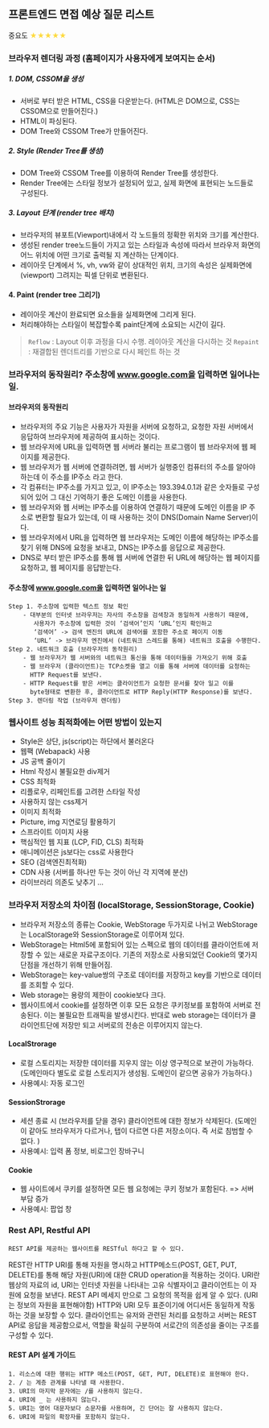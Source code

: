 ## 프론트엔드 면접 예상 질문 리스트

중요도 <span style="color:#FEDA3E">★★★★★</span>


### 브라우저 렌더링 과정 (홈페이지가 사용자에게 보여지는 순서)

##### 1. DOM, CSSOM을 생성
- 서버로 부터 받은 HTML, CSS을 다운받는다. (HTML은 DOM으로, CSS는 CSSOM으로 만들어진다.)
- HTML이 파싱된다. 
- DOM Tree와 CSSOM Tree가 만들어진다. 

##### 2.   Style (Render Tree를 생성)
- DOM Tree와 CSSOM Tree를 이용하여 Render Tree를 생성한다. 
- Render Tree에는 스타일 정보가 설정되어 있고, 실제 화면에 표현되는 노드들로 구성된다. 

##### 3.   Layout 단계 (render tree 배치)
- 브라우저의 뷰포트(Viewport)내에서 각 노드들의 정확한 위치와 크기를 계산한다. 
- 생성된 render tree노드들이 가지고 있는 스타일과 속성에 따라서 브라우저 화면의 어느 위치에 어떤 크기로 출력될 지 계산하는 단계이다.
- 레이아웃 단계에서 %, vh, vw와 같이 상대적인 위치, 크기의 속성은 실제화면에 (viewport) 그려지는 픽셀 단위로 변환된다.

#### 4.   Paint (render tree 그리기)
- 레이아웃 계산이 완료되면 요소들을 실제화면에 그리게 된다.
- 처리해야하는 스타일이 복잡할수록 paint단계에 소요되는 시간이 길다. 

> `Reflow` : Layout 이후 과정을 다시 수행. 레이아웃 계산을 다시하는 것
> `Repaint` : 재결합된 렌더트리를 기반으로 다시 페인트 하는 것


### 브라우저의 동작원리? 주소창에 www.google.com을 입력하면 일어나는 일.

#### 브라우저의 동작원리
- 브라우저의 주요 기능은 사용자가 자원을 서버에 요청하고, 요청한 자원 서버에서 응답하여 브라우저에 제공하여 표시하는 것이다.
- 웹 브라우저에 URL을 입력하면 웹 서버라 불리는 프로그램이 웹 브라우저에 웹 페이지를 제공한다.
- 웹 브라우저가 웹 서버에 연결하려면, 웹 서버가 실행중인 컴퓨터의 주소를 알아야 하는데 이 주소를 IP주소 라고 한다.
- 각 컴퓨터는 IP주소를 가지고 있고, 이 IP주소는 193.394.0.1과 같은 숫자들로 구성되어 있어 그 대신 기억하기 좋은 도메인 이름을 사용한다.
- 웹 브라우저와 웹 서버는 IP주소를 이용하여 연결하기 때문에 도메인 이름을 IP 주소로 변환할 필요가 있는데, 이 때 사용하는 것이 DNS(Domain Name Server)이다. 
- 웹 브라우저에서 URL을 입력하면 웹 브라우저는 도메인 이름에 해당하는 IP주소를 찾기 위해 DNS에 요청을 보내고, DNS는 IP주소를 응답으로 제공한다.   
- DNS로 부터 받은 IP주소를 통해 웹 서버에 연결한 뒤 URL에 해당하는 웹 페이지를 요청하고, 웹 페이지를 응답받는다.

#### 주소창에 www.google.com을 입력하면 일어나는 일
	Step 1. 주소창에 입력한 텍스트 정보 확인
		- 대부분의 인터넷 브라우저는 자사의 주소창을 검색창과 동일하게 사용하기 때문에,
		   사용자가 주소창에 입력한 것이 ‘검색어’인지 ‘URL’인지 확인하고
		   ‘검색어’ -> 검색 엔진의 URL에 검색어를 포함한 주소로 페이지 이동
		   ‘URL’ -> 브라우저 엔진에서 (네트워크 스레드를 통해) 네트워크 호출을 수행한다.
	Step 2. 네트워크 호출 (브라우저의 동작원리)
		- 웹 브라우저가 웹 서버와의 네트워크 통신을 통해 데이터들을 가져오기 위해 호출 		
		- 웹 브라우저 (클라이언트)는 TCP소켓을 열고 이를 통해 서버에 데이터를 요청하는 
		  HTTP Request를 보낸다. 
		- HTTP Request를 받은 서버는 클라이언트가 요청한 문서를 찾아 일고 이를 
		  byte형태로 변환한 후, 클라이언트로 HTTP Reply(HTTP Response)를 보낸다.
	Step 3. 렌더링 작업 (브라우저 렌더링)

### 웹사이트 성능 최적화에는 어떤 방법이 있는지

- Style은 상단, js(script)는 하단에서 불러온다
- 웹팩 (Webapack) 사용
- JS 공백 줄이기
- Html 작성시 불필요한 div제거
- CSS 최적화
- 리플로우, 리페인트를 고려한 스타일 작성
- 사용하지 않는 css제거
- 이미지 최적화
- Picture, img 지연로딩 활용하기
- 스프라이트 이미지 사용
- 핵심적인 웹 지표 (LCP, FID, CLS) 최적화
- 애니메이션은 js보다는 css로 사용한다
- SEO (검색엔진최적화)
- CDN 사용 (서버를 하나만 두는 것이 아닌 각 지역에 분산)
- 라이브러리 의존도 낮추기
…


### 브라우저 저장소의 차이점 (localStorage, SessionStorage, Cookie)

- 브라우저 저장소의 종류는 Cookie, WebStorage 두가지로 나뉘고 WebStorage는 LocalStorage와 SessionStorage로 이루어져 있다. 
- WebStorage는 Html5에 포함되어 있는 스펙으로 웹의 데이터를 클라이언트에 저장할 수 있는 새로운 자료구조이다. 기존의 저장소로 사용되었던 Cookie의 몇가지 단점을 개선하기 위해 만들어짐.
- WebStorage는 key-value쌍의 구조로 데이터를 저장하고 key를 기반으로 데이터를 조회할 수 있다. 
- Web storage는 용량의 제한이 cookie보다 크다. 
- 웹사이트에서 cookie를 설정하면 이후 모든 요청은 쿠키정보를 포함하여 서버로 전송된다. 이는 불필요한 트래픽을 발생시킨다. 반대로 web storage는 데이터가 클라이언트단에 저장만 되고 서버로의 전송은 이루어지지 않는다. 

#### LocalStrorage
- 로컬 스토리지는 저장한 데이터를 지우지 않는 이상 영구적으로 보관이 가능하다. 
	 (도메인마다 별도로 로컬 스토리지가 생성됨. 도메인이 같으면 공유가 가능하다.)
- 사용예시: 자동 로그인
#### SessionStrorage
- 세션 종료 시 (브라우저를 닫을 경우) 클라이언트에 대한 정보가 삭제된다.
	 (도메인이 같아도 브라우저가 다르거나, 탭이 다르면 다른 저장소이다. 즉 서로 침범할 수 없다. )      
- 사용예시: 입력 폼 정보, 비로그인 장바구니     
#### Cookie
- 웹 사이트에서 쿠키를 설정하면 모든 웹 요청에는 쿠키 정보가 포함된다. => 서버 부담 증가
- 사용예시: 팝업 창 



### Rest API, Restful API

    REST API를 제공하는 웹사이트를 RESTful 하다고 할 수 있다. 
REST란 HTTP URI를 통해 자원을 명시하고 HTTP메소드(POST, GET, PUT, DELETE)를 통해 
해당 자원(URI)에 대한 CRUD operation을 적용하는 것이다. 
URI란 웹상의 자료의 id, URI는 인터넷 자원을 나타내는 고유 식별자이고 
클라이언트는 이 자원에 요청을 보낸다.
REST API 메세지 만으로 그 요청의 목적을 쉽게 알 수 있다. (URI는 정보의 자원을 표현해야함)
HTTP와 URI 모두 표준이기에 어디서든 동일하게 작동하는 것을 보장할 수 있다.
클라이언트는 유저와 관련된 처리를 요청하고 서버는 REST API로 응답을 제공함으로서, 
역할을 확실히 구분하여 서로간의 의존성을 줄이는 구조를 구성할 수 있다. 

#### REST API 설계 가이드
    1. 리소스에 대한 행위는 HTTP 메소드(POST, GET, PUT, DELETE)로 표현해야 한다. 
    2. / 는 계층 관계를 나타낼 때 사용한다.
    3. URI의 마지막 문자에는 /를 사용하지 않는다.
    4. URI에 _ 는 사용하지 않는다.
    5. URI는 영어 대문자보다 소문자를 사용하며, 긴 단어는 잘 사용하지 않는다.
    6. URI에 파일의 확장자를 포함하지 않는다. 


